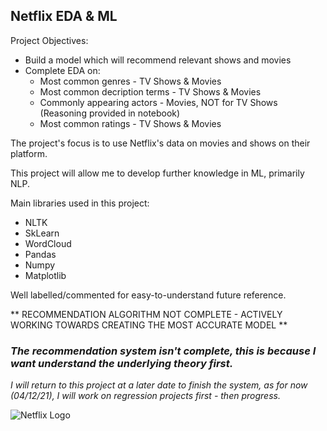 ## Netflix EDA & ML

Project Objectives: 
  - Build a model which will recommend relevant shows and movies
  - Complete EDA on:
    - Most common genres - TV Shows & Movies
    - Most common decription terms - TV Shows & Movies
    - Commonly appearing actors - Movies, NOT for TV Shows (Reasoning provided in notebook)
    - Most common ratings - TV Shows & Movies
  
The project's focus is to use Netflix's data on movies and shows on their platform.

This project will allow me to develop further knowledge in ML, primarily NLP.

Main libraries used in this project:
  - NLTK
  - SkLearn
  - WordCloud
  - Pandas
  - Numpy
  - Matplotlib

Well labelled/commented for easy-to-understand future reference. 

** RECOMMENDATION ALGORITHM NOT COMPLETE - ACTIVELY WORKING TOWARDS CREATING THE MOST ACCURATE MODEL **

###  *The recommendation system isn't complete, this is because I want understand the underlying theory first.*
*I will return to this project at a later date to finish the system, as for now (04/12/21), I will work on regression projects first - then progress.*

![Netflix Logo](https://cdn0.vox-cdn.com/thumbor/LoR2z1xdNlLCw9vWrpZCcgCNoXc=/0x133:3151x1905/1600x900/cdn0.vox-cdn.com/uploads/chorus_image/image/49901753/netflixlogo.0.0.png)
